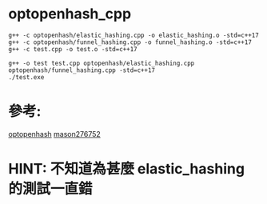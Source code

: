# optopenhash_cpp

```
g++ -c optopenhash/elastic_hashing.cpp -o elastic_hashing.o -std=c++17
g++ -c optopenhash/funnel_hashing.cpp -o funnel_hashing.o -std=c++17
g++ -c test.cpp -o test.o -std=c++17

g++ -o test test.cpp optopenhash/elastic_hashing.cpp optopenhash/funnel_hashing.cpp -std=c++17
./test.exe
```


# 參考: 
[optopenhash](https://github.com/sternma/optopenhash)
[mason276752](https://gist.github.com/mason276752/001b5c5eab686ef85b61ef04bcc46551)


# HINT: 不知道為甚麼 elastic_hashing 的測試一直錯

